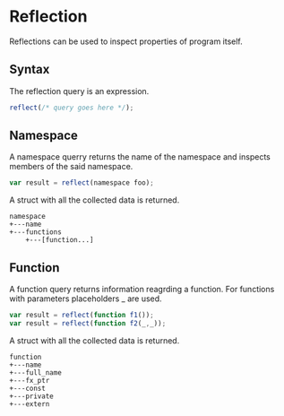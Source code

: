 # Reflection

Reflections can be used to inspect properties of program itself.

## Syntax 

The reflection query is an expression.

```js
reflect(/* query goes here */);
```

## Namespace

A namespace querry returns the name of the namespace and inspects members of the said namespace.

```js
var result = reflect(namespace foo);
```

A struct with all the collected data is returned.

```
namespace
+---name
+---functions
    +---[function...]  
```

## Function

A function query returns information reagrding a function. For functions with parameters placeholders _ are used.

```js
var result = reflect(function f1());
var result = reflect(function f2(_,_));
```

A struct with all the collected data is returned.

```
function
+---name
+---full_name
+---fx_ptr
+---const
+---private
+---extern
```
